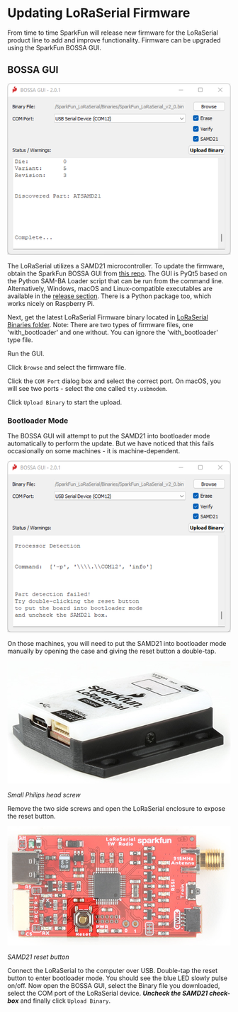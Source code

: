 # Updating LoRaSerial Firmware

From time to time SparkFun will release new firmware for the LoRaSerial product line to add and improve functionality. Firmware can be upgraded using the SparkFun BOSSA GUI.

## BOSSA GUI

![SparkFun BOSSA GUI](img/BOSSA_GUI_Windows.png)

The LoRaSerial utilizes a SAMD21 microcontroller. To update the firmware, obtain the SparkFun BOSSA GUI from [this repo](https://github.com/sparkfun/SparkFun_BOSSA_GUI). The GUI is PyQt5 based on the Python SAM-BA Loader script that can be run from the command line. Alternatively, Windows, macOS and Linux-compatible executables are available in the [release section](https://github.com/sparkfun/SparkFun_BOSSA_GUI/releases). There is a Python package too, which works nicely on Raspberry Pi.

Next, get the latest LoRaSerial Firmware binary located in [LoRaSerial Binaries folder](https://github.com/sparkfun/SparkFun_LoRaSerial/tree/main/Binaries). Note: There are two types of firmware files, one 'with_bootloader' and one without. You can ignore the 'with_bootloader' type file.

Run the GUI.

Click `Browse` and select the firmware file.

Click the `COM Port` dialog box and select the correct port. On macOS, you will see two ports - select the one called `tty.usbmodem`.

Click `Upload Binary` to start the upload.

### Bootloader Mode

The BOSSA GUI will attempt to put the SAMD21 into bootloader mode automatically to perform the update. But we have noticed that this fails occasionally on some machines - it is machine-dependent.

![SparkFun BOSSA GUI](img/BOSSA_GUI_Windows_2.png)

On those machines, you will need to put the SAMD21 into bootloader mode manually by opening the case and giving the reset button a double-tap.

![Enclosure screw](img/SparkFun_LoRaSerial_Enclosure_Screw.jpg)

*Small Philips head screw*

Remove the two side screws and open the LoRaSerial enclosure to expose the reset button. 

![SAMD21 reset button](img/SparkFun_LoRaSerial_Reset_Button.png)

*SAMD21 reset button*

Connect the LoRaSerial to the computer over USB. Double-tap the reset button to enter bootloader mode. You should see the blue LED slowly pulse on/off. Now open the BOSSA GUI, select the Binary file you downloaded, select the COM port of the LoRaSerial device. ***Uncheck the SAMD21 check-box*** and finally click `Upload Binary`.
